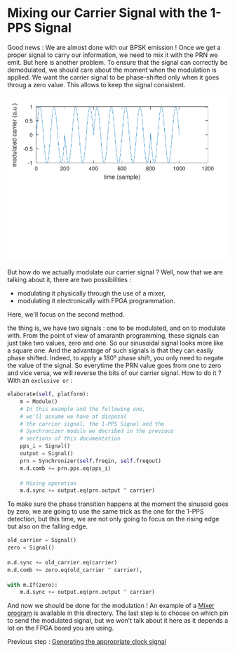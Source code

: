 # Mixing our Carrier Signal with the 1-PPS Signal

Good news : We are almost done with our BPSK emission !
Once we get a proper signal to carry our information, we need to mix it with the PRN we emit. 
But here is another problem. 
To ensure that the signal can correctly be demodulated, we should care about the moment when the modulation is applied. We want the carrier signal to be phase-shifted only when it goes throug a zero value. This allows to keep the signal consistent. 

<img src="../figures/BPSKCorrect.png">

But how do we actually modulate our carrier signal ? Well, now that we are talking about it, there are two possibilities :
- modulating it physically through the use of a mixer,
- modulating it electronically with FPGA programmation.

Here, we'll focus on the second method.

the thing is, we have two signals : one to be modulated, and on to modulate with. From the point of view of amaranth programming, these signals can just take two values, zero and one. So our sinusoidal signal looks more like a square one. And the advantage of such signals is that they can easily phase shifted. Indeed, to apply a 180° phase shift, you only need to negate the value of the signal. So everytime the PRN value goes from one to zero and vice versa, we will reverse the bits of our carrier signal. How to do it ? With an `exclusive or` :

```python
elaborate(self, platform):
	m = Module()
	# In this example and the following one, 
	# we'll assume we have at disposal 
	# the carrier signal, the 1-PPS Signal and the 
	# Synchronizer module we decribed in the previous 
	# sections of this documentation
	pps_i = Signal()
	output = Signal()
	prn = Synchronizer(self.freqin, self.freqout)
	m.d.comb += prn.pps.eq(pps_i)
	
	# Mixing operation
	m.d.sync += output.eq(prn.output ^ carrier)
```


To make sure the phase transition happens at the moment the sinusoid goes by zero, we are going to use the same trick as the one for the 1-PPS detection, but this time, we are not only going to focus on the rising edge but also on the falling edge.


```python
old_carrier = Signal()
zero = Signal()

m.d.sync += old_carrier.eq(carrier)
m.d.comb += zero.eq(old_carrier ^ carrier),

with m.If(zero):
	m.d.sync += output.eq(prn.output ^ carrier)
```

And now we should be done for the modulation ! An example of a [Mixer program]('../Mixer/Mixer.py') is available in this directory. The last step is to choose on which pin to send the modulated signal, but we won't talk about it here as it depends a lot on the FPGA board you are using.



Previous step : [Generating the appropriate clock signal](3_Clk_Generation.md)
